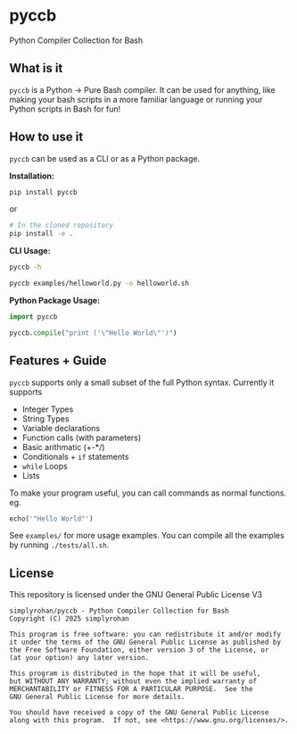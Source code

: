 # pyccb
Python Compiler Collection for Bash

## What is it
`pyccb` is a Python -> Pure Bash compiler. It can be used for anything, like making your bash scripts in a more familiar language or running your Python scripts in Bash for fun!

## How to use it
`pyccb` can be used as a CLI or as a Python package.

**Installation:**
```bash
pip install pyccb
```
or
```bash
# In the cloned repository
pip install -e .
```

**CLI Usage:**
```bash
pyccb -h
```
```bash
pyccb examples/helloworld.py -o helloworld.sh
```

**Python Package Usage:**
```py
import pyccb

pyccb.compile("print ('\"Hello World\"')")
```

## Features + Guide
`pyccb` supports only a small subset of the full Python syntax. Currently it supports

- Integer Types
- String Types
- Variable declarations
- Function calls (with parameters)
- Basic arithmatic (+-*/)
- Conditionals + `if` statements
- `while` Loops
- Lists

To make your program useful, you can call commands as normal functions. eg.
```py
echo('"Hello World"')
```

See `examples/` for more usage examples. You can compile all the examples by running `./tests/all.sh`.

## License
This repository is licensed under the GNU General Public License V3

```
simplyrohan/pyccb - Python Compiler Collection for Bash
Copyright (C) 2025 simplyrohan

This program is free software: you can redistribute it and/or modify
it under the terms of the GNU General Public License as published by
the Free Software Foundation, either version 3 of the License, or
(at your option) any later version.

This program is distributed in the hope that it will be useful,
but WITHOUT ANY WARRANTY; without even the implied warranty of
MERCHANTABILITY or FITNESS FOR A PARTICULAR PURPOSE.  See the
GNU General Public License for more details.

You should have received a copy of the GNU General Public License
along with this program.  If not, see <https://www.gnu.org/licenses/>.
```